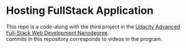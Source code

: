 # Hosting FullStack Application

This repo is a code-along with the third project in the [Udacity Advanced Full-Stack Web Development Nanodegree](https://www.udacity.com/course/full-stack-web-developer-nanodegree--nd0044?utm_campaign=12908932988_c_individuals_30off&utm_campaign=12908932988_c_individuals&utm_keyword=udacity%20web%20developer_e&utm_keyword=udacity%20web%20developer_e&utm_medium=ads_r&utm_medium=ads_r&utm_source=gsem_brand&utm_source=gsem_brand&utm_term=124509199111&utm_term=124509199111). \
commits in this repository corresponds to videos in the program.
